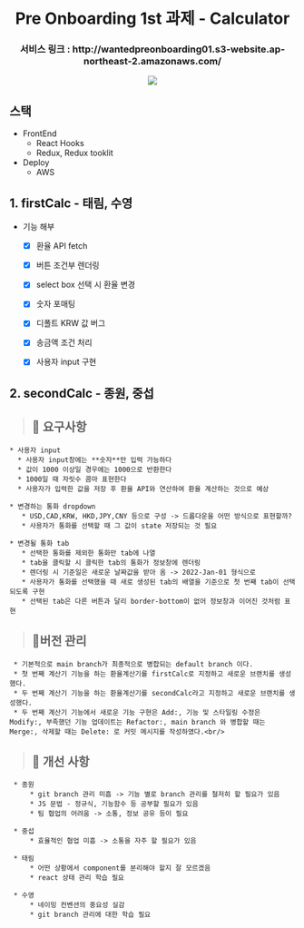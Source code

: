 

<h1 align="center">  Pre Onboarding 1st 과제 - Calculator </h1>

<h3 align="center"> 서비스 링크 : http://wantedpreonboarding01.s3-website.ap-northeast-2.amazonaws.com/</h3>

<p align="center"><img src="https://user-images.githubusercontent.com/43867711/151023461-bdb1cfa4-95d1-43a1-8574-39fceabaf21d.gif"></p>

## 스택
* FrontEnd
     * React Hooks
     * Redux, Redux tooklit
* Deploy
     * AWS 

## 1. firstCalc - 태림, 수영

 * 기능 해부
    * [x] 환율 API fetch
    * [x] 버튼 조건부 렌더링
    * [x] select box 선택 시 환율 변경
    * [x] 숫자 포매팅
    * [x] 디폴트 KRW 값 버그
    * [x] 송금액 조건 처리
    * [x] 사용자 input 구현     


## 2. secondCalc - 종원, 중섭

> ## 📍 요구사항
    * 사용자 input 
      * 사용자 input창에는 **숫자**만 입력 가능하다
      * 값이 1000 이상일 경우에는 1000으로 반환한다
      * 1000일 때 자릿수 콤마 표현한다
      * 사용자가 입력한 값을 저장 후 환율 API와 연산하여 환율 계산하는 것으로 예상
   
    * 변경하는 통화 dropdown 
       * USD,CAD,KRW, HKD,JPY,CNY 등으로 구성 -> 드롭다운을 어떤 방식으로 표현할까?
       * 사용자가 통화를 선택할 때 그 값이 state 저장되는 것 필요
     
    * 변경될 통화 tab 
       * 선택한 통화를 제외한 통화만 tab에 나열
       * tab을 클릭할 시 클릭한 tab의 통화가 정보창에 렌더링
       * 렌더링 시 기준일은 새로운 날짜값을 받아 옴 -> 2022-Jan-01 형식으로
       * 사용자가 통화를 선택했을 때 새로 생성된 tab의 배열을 기준으로 첫 번째 tab이 선택되도록 구현
       * 선택된 tab은 다른 버튼과 달리 border-bottom이 없어 정보창과 이어진 것처럼 표현     

 
> ## 📍버전 관리
     * 기본적으로 main branch가 최종적으로 병합되는 default branch 이다. 
     * 첫 번째 계산기 기능을 하는 환율계산기를 firstCalc로 지정하고 새로운 브랜치를 생성했다.
     * 두 번째 계산기 기능을 하는 환율계산기를 secondCalc라고 지정하고 새로운 브랜치를 생성했다.
     * 두 번째 계산기 기능에서 새로운 기능 구현은 Add:, 기능 및 스타일링 수정은 Modify:, 부족했던 기능 업데이트는 Refactor:, main branch 와 병합할 때는 Merge:, 삭제할 때는 Delete: 로 커밋 메시지를 작성하였다.<br/>

> ## 📍 개선 사항
     * 종원
         * git branch 관리 미흡 -> 기능 별로 branch 관리를 철저히 할 필요가 있음
         * JS 문법 - 정규식, 기능함수 등 공부할 필요가 있음
         * 팀 협업의 어려움 -> 소통, 정보 공유 등이 필요

     * 중섭
         * 효율적인 협업 미흡 -> 소통을 자주 할 필요가 있음

     * 태림
         * 어떤 상황에서 component를 분리해야 할지 잘 모르겠음 
         * react 상태 관리 학습 필요

     * 수영
         * 네이밍 컨벤션의 중요성 실감
         * git branch 관리에 대한 학습 필요 
  
